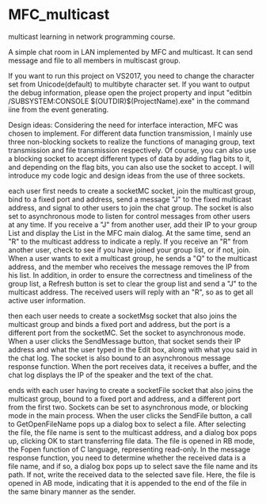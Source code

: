 # MFC_multicast
multicast learning in network programming course.

A simple chat room in LAN implemented by MFC and multicast. It can send message and file to all members in multiscast group.

If you want to run this project on VS2017, you need to change the character set from Unicode(default) to multibyte character set.
If you want to output the debug information, please open the project property and input "editbin /SUBSYSTEM:CONSOLE $(OUTDIR)\$(ProjectName).exe" in the command iine from the event generating.

Design ideas:
Considering the need for interface interaction, MFC was chosen to implement. For different data function transmission, I mainly use three non-blocking sockets to realize the functions of managing group, text transmission and file transmission respectively. Of course, you can also use a blocking socket to accept different types of data by adding flag bits to it, and depending on the flag bits, you can also use the socket to accept. I will introduce my code logic and design ideas from the use of three sockets.

each user first needs to create a socketMC socket, join the multicast group, bind to a fixed port and address, send a message "J" to the fixed multicast address, and signal to other users to join the chat group. The socket is also set to asynchronous mode to listen for control messages from other users at any time. If you receive a "J" from another user, add their IP to your group List and display the List in the MFC main dialog. At the same time, send an "R" to the multicast address to indicate a reply. If you receive an "R" from another user, check to see if you have joined your group list, or if not, join. When a user wants to exit a multicast group, he sends a "Q" to the multicast address, and the member who receives the message removes the IP from his list. In addition, in order to ensure the correctness and timeliness of the group list, a Refresh button is set to clear the group list and send a "J" to the multicast address. The received users will reply with an "R", so as to get all active user information.

then each user needs to create a socketMsg socket that also joins the multicast group and binds a fixed port and address, but the port is a different port from the socketMC. Set the socket to asynchronous mode. When a user clicks the SendMessage button, that socket sends their IP address and what the user typed in the Edit box, along with what you said in the chat log. The socket is also bound to an asynchronous message response function. When the port receives data, it receives a buffer, and the chat log displays the IP of the speaker and the text of the chat.

ends with each user having to create a socketFile socket that also joins the multicast group, bound to a fixed port and address, and a different port from the first two. Sockets can be set to asynchronous mode, or blocking mode in the main process. When the user clicks the SendFile button, a call to GetOpenFileName pops up a dialog box to select a file. After selecting the file, the file name is sent to the multicast address, and a dialog box pops up, clicking OK to start transferring file data. The file is opened in RB mode, the Fopen function of C language, representing read-only. In the message response function, you need to determine whether the received data is a file name, and if so, a dialog box pops up to select save the file name and its path. If not, write the received data to the selected save file. Here, the file is opened in AB mode, indicating that it is appended to the end of the file in the same binary manner as the sender.


